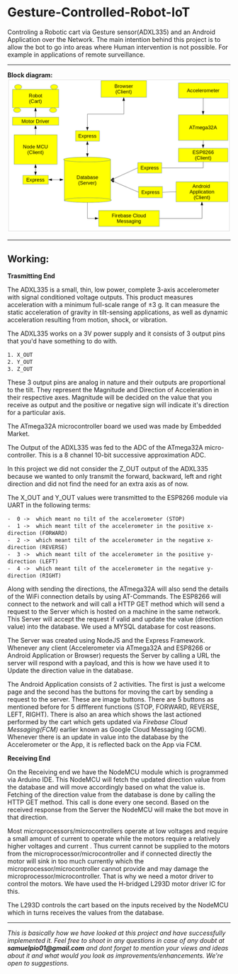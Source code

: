 # Gesture-Controlled-Robot-IoT
Controling a Robotic cart via Gesture sensor(ADXL335) and an Android Application over the Network. The main intention behind this project is to allow the bot to go into areas where Human intervention is not possible. For example in applications of remote surveillance.
******************************************************************************************************************

__Block diagram:__
![alt text](https://github.com/samuelpio01/Gesture-Controlled-Robot-IoT/blob/master/block_diagram.png)

*****************************************************************************************************************


## Working:

__Trasmitting End__

The ADXL335 is a small, thin, low power, complete 3-axis accelerometer with signal conditioned voltage outputs. This product
measures acceleration with a minimum full-scale range of ±3 g. It can measure the static acceleration of gravity in tilt-sensing applications, as well as dynamic acceleration resulting from motion, shock, or vibration.

The ADXL335 works on a 3V power supply and it consists of 3 output pins that you'd have something to do with. 
 
    1. X_OUT
    2. Y_OUT
    3. Z_OUT
 
These 3 output pins are analog in nature and their outputs are proportional to the tilt. They represent the Magnitude and Direction of Acceleration in their respective axes.
 Magnitude will be decided on the value that you receive as output and the positive or negative sign will indicate it's direction for a particular axis.
 
 The ATmega32A microcontroller board we used was made by Embedded Market. 
 
 The Output of the ADXL335 was fed to the ADC of the ATmega32A micro-controller. This is a 8 channel 10-bit successive approximation ADC.
 
 In this project we did not consider the Z_OUT output of the ADXL335 because we wanted to only transmit the forward, backward, left and right direction and did not find the need for an extra axis as of now.
 
 The X_OUT and Y_OUT values were transmitted to the ESP8266 module via UART in the following terms:
 
    -  0 ->  which meant no tilt of the accelerometer (STOP)
    -  1 ->  which meant tilt of the accelerometer in the positive x-direction (FORWARD)
    -  2 ->  which meant tilt of the accelerometer in the negative x-direction (REVERSE)
    -  3 ->  which meant tilt of the accelerometer in the positive y-direction (LEFT)
    -  4 ->  which meant tilt of the accelerometer in the negative y-direction (RIGHT)
 
 Along with sending the directions, the ATmega32A will also send the details of the WiFi connection details by using AT-Commands. The ESP8266 will connect to the network and will call a HTTP GET method which will send a request to the Server which is hosted on a machine in the same network. This Server will accept the request if valid and update the value (direction value) into the database.
 We used a MYSQL database for cost reasons. 
 
 The Server was created using NodeJS and the Express Framework. Whenever any client (Accelerometer via ATmega32A and ESP8266  or Android Application or Browser) requests the Server by calling a URL the server will respond with a payload, and this is how we have used it to Update the direction value in the database.
 
 The Android Application consists of 2 activities. The first is just a welcome page and the second has the buttons for moving the cart by sending a request to the server. These are image buttons. There are 5 buttons as mentioned before for 5 diffferent functions (STOP, FORWARD, REVERSE, LEFT, RIGHT). There is also an area which shows the last actioned performed by the cart which gets updated via _Firebase Cloud Messaging(FCM)_ earlier known as Google Cloud Messaging (GCM). Whenever there is an update in value into the database by the Accelerometer or the App, it is reflected back on the App via FCM.
 
 __Receiving End__
 
 On the Receiving end we have the NodeMCU module which is programmed via Arduino IDE. This NodeMCU will fetch the updated direction value from the database and will move accordingly based on what the value is. Fetching of the direction value from the database is done by calling the HTTP GET method. This call is done every one second. Based on the received response from the Server the NodeMCU will make the bot move in that direction.
 
 Most microprocessors/microcontrollers operate at low voltages and require a small amount of current to operate while  the motors require a relatively higher voltages and current . Thus current cannot be supplied to the motors from the microprocessor/microcontroller and if connected directly the motor will sink in too much currently which the microprocessor/microcontroller cannot provide and may damage the microprocessor/microcontroller. That is why we need a motor driver to control the motors. We have used the H-bridged L293D motor driver IC for this.
 
 The L293D controls the cart based on the inputs received by the NodeMCU which in turns receives the values from the database.
 
 ********************************************************************************************************
 
 
 
 _This is basically how we have looked at this project and have successfully implemented it. Feel free to shoot in any questions in case of any doubt at __samuelpio01@gmail.com__ and dont forget to mention your views and ideas about it and what would you look as improvements/enhancements. We're open to suggestions._
